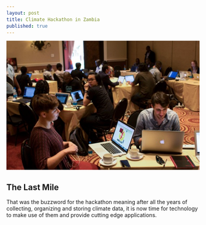 ```yaml
---
layout: post
title: Climate Hackathon in Zambia
published: true
---
```


![](https://raw.githubusercontent.com/samweli/jekyll-now/master/images/undp-hackathon.jpeg)

## The Last Mile
That was the buzzword for the hackathon meaning after all the years of collecting, organizing and storing climate data, it is now time for technology to make use of them and provide cutting edge applications.
